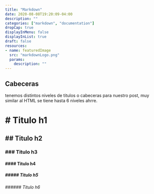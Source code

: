```yaml
---
title: "Markdown"
date: 2020-08-08T19:20:09-04:00
description: ""
categories: ["markdown", "documentation"]
dropCap: true
displayInMenu: false
displayInList: true
draft: false
resources:
- name: featuredImage
  src: "markdownLogo.png"
  params:
    description: ""
---
```


## Cabeceras
tenemos distintos niveles de titulos o cabeceras para nuestro post, muy similar al HTML se tiene hasta 6 niveles ahrre.

# \# Titulo  h1
## \## Titulo  h2
### \### Titulo  h3
#### \#### Titulo  h4
##### \##### Titulo  h5
###### \###### Titulo  h6
